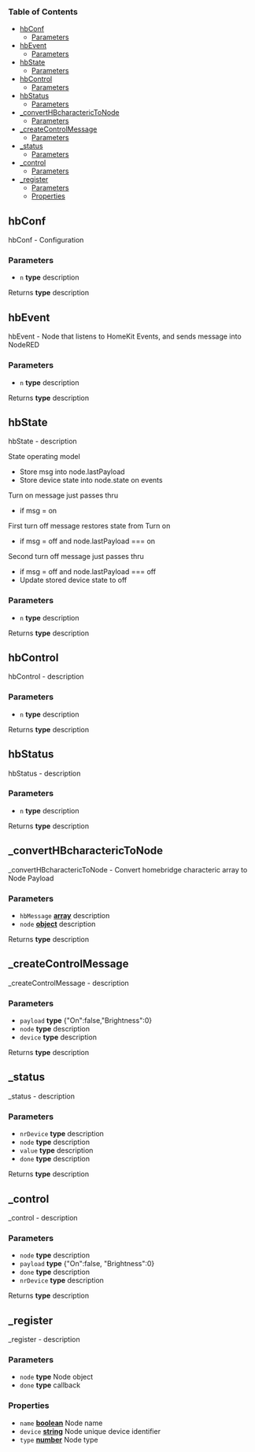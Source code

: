 <!-- Generated by documentation.js. Update this documentation by updating the source code. -->

### Table of Contents

-   [hbConf][1]
    -   [Parameters][2]
-   [hbEvent][3]
    -   [Parameters][4]
-   [hbState][5]
    -   [Parameters][6]
-   [hbControl][7]
    -   [Parameters][8]
-   [hbStatus][9]
    -   [Parameters][10]
-   [\_convertHBcharactericToNode][11]
    -   [Parameters][12]
-   [\_createControlMessage][13]
    -   [Parameters][14]
-   [\_status][15]
    -   [Parameters][16]
-   [\_control][17]
    -   [Parameters][18]
-   [\_register][19]
    -   [Parameters][20]
    -   [Properties][21]

## hbConf

hbConf - Configuration

### Parameters

-   `n` **type** description

Returns **type** description

## hbEvent

hbEvent - Node that listens to HomeKit Events, and sends message into NodeRED

### Parameters

-   `n` **type** description

Returns **type** description

## hbState

hbState - description

State operating model

-   Store msg into node.lastPayload
-   Store device state into node.state on events

Turn on message just passes thru

-   if msg = on

First turn off message restores state from Turn on

-   if msg = off and node.lastPayload === on

Second turn off message just passes thru

-   if msg = off and node.lastPayload === off
-   Update stored device state to off

### Parameters

-   `n` **type** description

Returns **type** description

## hbControl

hbControl - description

### Parameters

-   `n` **type** description

Returns **type** description

## hbStatus

hbStatus - description

### Parameters

-   `n` **type** description

Returns **type** description

## \_convertHBcharactericToNode

\_convertHBcharactericToNode - Convert homebridge characteric array to Node Payload

### Parameters

-   `hbMessage` **[array][22]** description
-   `node` **[object][23]** description

Returns **type** description

## \_createControlMessage

\_createControlMessage - description

### Parameters

-   `payload` **type** {"On":false,"Brightness":0}
-   `node` **type** description
-   `device` **type** description

Returns **type** description

## \_status

\_status - description

### Parameters

-   `nrDevice` **type** description
-   `node` **type** description
-   `value` **type** description
-   `done` **type** description

Returns **type** description

## \_control

\_control - description

### Parameters

-   `node` **type** description
-   `payload` **type** {"On":false, "Brightness":0}
-   `done` **type** description
-   `nrDevice` **type** description

Returns **type** description

## \_register

\_register - description

### Parameters

-   `node` **type** Node object
-   `done` **type** callback

### Properties

-   `name` **[boolean][24]** Node name
-   `device` **[string][25]** Node unique device identifier
-   `type` **[number][26]** Node type

[1]: #hbconf

[2]: #parameters

[3]: #hbevent

[4]: #parameters-1

[5]: #hbstate

[6]: #parameters-2

[7]: #hbcontrol

[8]: #parameters-3

[9]: #hbstatus

[10]: #parameters-4

[11]: #_converthbcharacterictonode

[12]: #parameters-5

[13]: #_createcontrolmessage

[14]: #parameters-6

[15]: #_status

[16]: #parameters-7

[17]: #_control

[18]: #parameters-8

[19]: #_register

[20]: #parameters-9

[21]: #properties

[22]: https://developer.mozilla.org/docs/Web/JavaScript/Reference/Global_Objects/Array

[23]: https://developer.mozilla.org/docs/Web/JavaScript/Reference/Global_Objects/Object

[24]: https://developer.mozilla.org/docs/Web/JavaScript/Reference/Global_Objects/Boolean

[25]: https://developer.mozilla.org/docs/Web/JavaScript/Reference/Global_Objects/String

[26]: https://developer.mozilla.org/docs/Web/JavaScript/Reference/Global_Objects/Number
